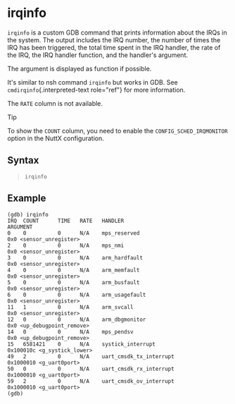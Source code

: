 irqinfo
=======

`irqinfo` is a custom GDB command that prints information about the IRQs
in the system. The output includes the IRQ number, the number of times
the IRQ has been triggered, the total time spent in the IRQ handler, the
rate of the IRQ, the IRQ handler function, and the handler\'s argument.

The argument is displayed as function if possible.

It\'s similar to nsh command `irqinfo` but works in GDB. See
`cmdirqinfo`{.interpreted-text role="ref"} for more information.

The `RATE` column is not available.

Tip

To show the `COUNT` column, you need to enable the
`CONFIG_SCHED_IRQMONITOR` option in the NuttX configuration.

Syntax
------

> `irqinfo`

Example
-------

``` {.bash}
(gdb) irqinfo
IRQ  COUNT      TIME   RATE   HANDLER                                          ARGUMENT
0    0          0      N/A    mps_reserved                             0x0 <sensor_unregister>
2    0          0      N/A    mps_nmi                                  0x0 <sensor_unregister>
3    0          0      N/A    arm_hardfault                            0x0 <sensor_unregister>
4    0          0      N/A    arm_memfault                             0x0 <sensor_unregister>
5    0          0      N/A    arm_busfault                             0x0 <sensor_unregister>
6    0          0      N/A    arm_usagefault                           0x0 <sensor_unregister>
11   1          0      N/A    arm_svcall                               0x0 <sensor_unregister>
12   0          0      N/A    arm_dbgmonitor                           0x0 <up_debugpoint_remove>
14   0          0      N/A    mps_pendsv                               0x0 <up_debugpoint_remove>
15   6581421    0      N/A    systick_interrupt                        0x100010c <g_systick_lower>
49   2          0      N/A    uart_cmsdk_tx_interrupt                  0x1000010 <g_uart0port>
50   0          0      N/A    uart_cmsdk_rx_interrupt                  0x1000010 <g_uart0port>
59   2          0      N/A    uart_cmsdk_ov_interrupt                  0x1000010 <g_uart0port>
(gdb)
```
